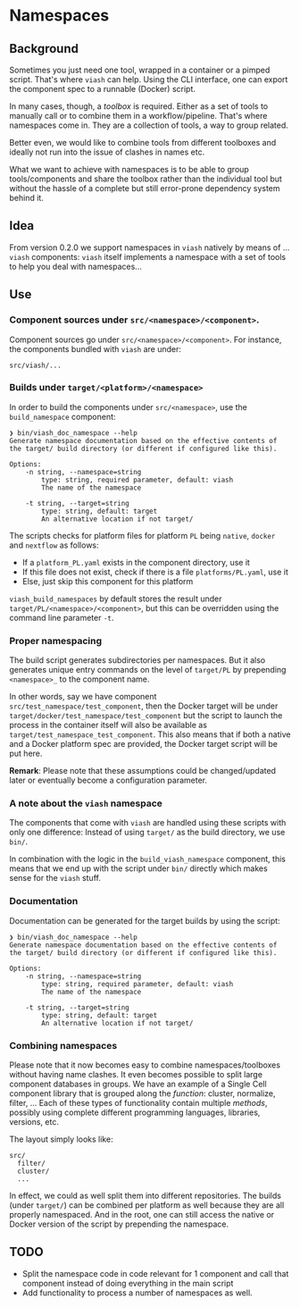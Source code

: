 # Namespaces

## Background

Sometimes you just need one tool, wrapped in a container or a pimped script. That's where `viash` can help. Using the CLI interface, one can export the component spec to a runnable (Docker) script.

In many cases, though, a _toolbox_ is required. Either as a set of tools to manually call or to combine them in a workflow/pipeline. That's where namespaces come in. They are a collection of tools, a way to group related.

Better even, we would like to combine tools from different toolboxes and ideally not run into the issue of clashes in names etc.

What we want to achieve with namespaces is to be able to group tools/components and share the toolbox rather than the individual tool but without the hassle of a complete but still error-prone dependency system behind it.

## Idea

From version 0.2.0 we support namespaces in `viash` natively by means of ... `viash` components: `viash` itself implements a namespace with a set of tools to help you deal with namespaces...

## Use

### Component sources under `src/<namespace>/<component>`.

Component sources go under `src/<namespace>/<component>`. For instance, the components bundled with `viash` are under:

```
src/viash/...
```

### Builds under `target/<platform>/<namespace>`

In order to build the components under `src/<namespace>`, use the `build_namespace` component:

```
❯ bin/viash_doc_namespace --help
Generate namespace documentation based on the effective contents of
the target/ build directory (or different if configured like this).

Options:
    -n string, --namespace=string
        type: string, required parameter, default: viash
        The name of the namespace

    -t string, --target=string
        type: string, default: target
        An alternative location if not target/
```

The scripts checks for platform files for platform `PL` being `native`, `docker` and `nextflow` as follows:

- If a `platform_PL.yaml` exists in the component directory, use it
- If this file does not exist, check if there is a file `platforms/PL.yaml`, use it
- Else, just skip this component for this platform

`viash_build_namespaces` by default stores the result under `target/PL/<namespace>/<component>`, but this can be overridden using the command line parameter `-t`.

### Proper namespacing

The build script generates subdirectories per namespaces. But it also generates unique entry commands on the level of `target/PL` by prepending `<namespace>_` to the component name.

In other words, say we have component `src/test_namespace/test_component`, then the Docker target will be under `target/docker/test_namespace/test_component` but the script to launch the process in the container itself will also be available as `target/test_namespace_test_component`. This also means that if both a native and a Docker platform spec are provided, the Docker target script will be put here.

__Remark__: Please note that these assumptions could be changed/updated later or eventually become a configuration parameter.

### A note about the `viash` namespace

The components that come with `viash` are handled using these scripts with only one difference: Instead of using `target/` as the build directory, we use `bin/`.

In combination with the logic in the `build_viash_namespace` component, this means that we end up with the script under `bin/` directly which makes sense for the `viash` stuff.

### Documentation

Documentation can be generated for the target builds by using the script:

```
❯ bin/viash_doc_namespace --help
Generate namespace documentation based on the effective contents of
the target/ build directory (or different if configured like this).

Options:
    -n string, --namespace=string
        type: string, required parameter, default: viash
        The name of the namespace

    -t string, --target=string
        type: string, default: target
        An alternative location if not target/
```

### Combining namespaces

Please note that it now becomes easy to combine namespaces/toolboxes without having name clashes. It even becomes possible to split large component databases in groups. We have an example of a Single Cell component library that is grouped along the _function_: cluster, normalize, filter, ... Each of these types of functionality contain multiple _methods_, possibly using complete different programming languages, libraries, versions, etc.

The layout simply looks like:

```
src/
  filter/
  cluster/
  ...
```

In effect, we could as well split them into different repositories. The builds (under `target/`) can be combined per platform as well because they are all properly namespaced. And in the root, one can still access the native or Docker version of the script by prepending the namespace.

## TODO

- Split the namespace code in code relevant for 1 component and call that component instead of doing everything in the main script
- Add functionality to process a number of namespaces as well.
